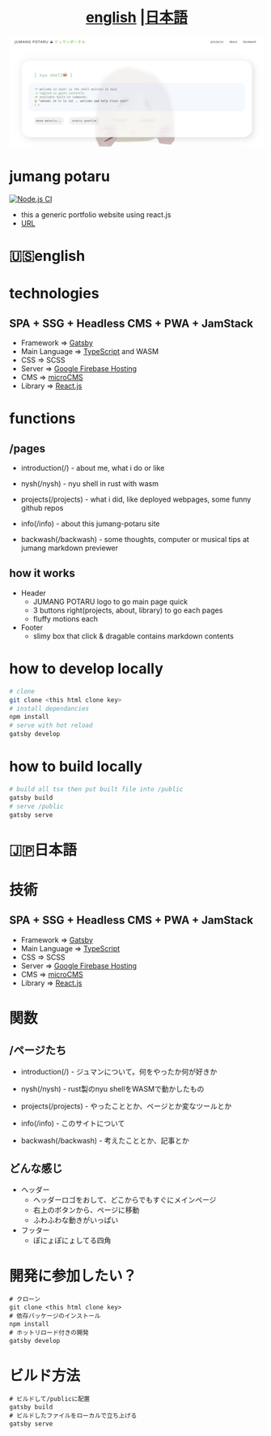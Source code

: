 
<h1 align="center"> <a href="#english">english</a> |<a href="#japanese">日本語</a></h1>

![README LOGO](_design/ss.png)
#  jumang potaru

[![Node.js CI](https://github.com/jumang4423/jumang-potaru/actions/workflows/blog_post.yml/badge.svg?branch=main)](https://github.com/jumang4423/jumang-potaru/actions/workflows/blog_post.yml)

- this a generic portfolio website using react.js
- [URL](https://jumang-potaru.dev)

<h1 align="left" id="english"> 🇺🇸english<h1>

# technologies

## SPA + SSG + Headless CMS + PWA + JamStack

- Framework => [Gatsby](https://https://www.gatsbyjs.com/)
- Main Language => [TypeScript](https://www.typescriptlang.org/) and WASM
- CSS => SCSS
- Server =>  [Google Firebase Hosting](https://firebase.google.com/)
- CMS =>  [microCMS](https://microcms.io/) 
- Library => [React.js](https://https://reactjs.org/)


# functions
## /pages
 
- introduction(/)     - about me, what i do or like

- nysh(/nysh)     - nyu shell in rust with wasm

- projects(/projects) - what i did, like deployed webpages, some funny github repos

- info(/info)         - about this jumang-potaru site

- backwash(/backwash)    - some thoughts, computer or musical tips at jumang markdown previewer

## how it works

- Header
    - JUMANG POTARU logo to go main page quick
    - 3 buttons right(projects, about, library) to go each pages
    - fluffy motions each
- Footer
    - slimy box that click & dragable contains markdown contents

# how to develop locally
```bash
# clone
git clone <this html clone key>
# install dependancies
npm install
# serve with hot reload
gatsby develop 
```

# how to build locally
```bash
# build all tsx then put built file into /public
gatsby build
# serve /public
gatsby serve
```

<h1 align="left" id="japanese"> 🇯🇵日本語<h1>

# 技術

## SPA + SSG + Headless CMS + PWA + JamStack

- Framework => [Gatsby](https://https://www.gatsbyjs.com/)
- Main Language => [TypeScript](https://www.typescriptlang.org/)
- CSS => SCSS
- Server =>  [Google Firebase Hosting](https://firebase.google.com/)
- CMS =>  [microCMS](https://microcms.io/) 
- Library => [React.js](https://https://reactjs.org/)


# 関数
## /ページたち
 
- introduction(/)     - ジュマンについて。何をやったか何が好きか

- nysh(/nysh)     - rust製のnyu shellをWASMで動かしたもの

- projects(/projects) - やったこととか、ページとか変なツールとか

- info(/info)         - このサイトについて

- backwash(/backwash)    - 考えたこととか、記事とか

## どんな感じ

- ヘッダー
    - ヘッダーロゴをおして、どこからでもすぐにメインページ
    - 右上のボタンから、ページに移動
    - ふわふわな動きがいっぱい
- フッター
    - ぽにょぽにょしてる四角

# 開発に参加したい？
```
# クローン
git clone <this html clone key>
# 依存パッケージのインストール
npm install
# ホットリロード付きの開発
gatsby develop 
```

# ビルド方法
```
# ビルドして/publicに配置
gatsby build
# ビルドしたファイルをローカルで立ち上げる
gatsby serve
```
